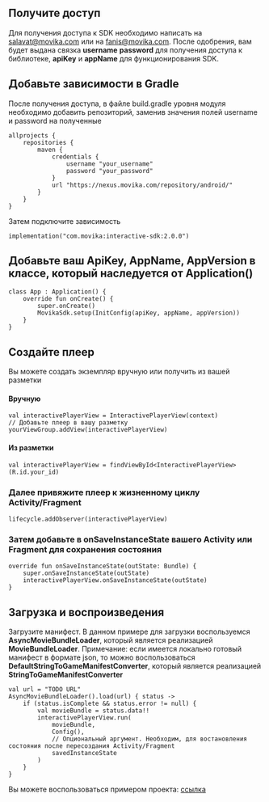 ## Получите доступ
Для получения доступа к SDK необходимо написать на [salavat@movika.com](salavat@movika.com) или на
[fanis@movika.com](fanis@movika.com). После одобрения, вам будет выдана связка **username** **password** для получения
доступа к библиотеке, **apiKey** и **appName** для функционирования SDK.

## Добавьте зависимости в Gradle

После получения доступа, в файле build.gradle уровня модуля необходимо добавить репозиторий, заменив значения полей username и password
на полученные

```
allprojects {
    repositories {
        maven {
            credentials {
                username "your_username"
                password "your_password"
            }
            url "https://nexus.movika.com/repository/android/"
        }
    }
}
```

Затем подключите зависимость 

```
implementation("com.movika:interactive-sdk:2.0.0")
```
## Добавьте ваш ApiKey, AppName, AppVersion в классе, который наследуется от Application()

```
class App : Application() {
    override fun onCreate() {
        super.onCreate()
        MovikaSdk.setup(InitConfig(apiKey, appName, appVersion))
    }
}
```

## Создайте плеер
Вы можете создать экземпляр вручную или получить из вашей разметки
#### Вручную
```
val interactivePlayerView = InteractivePlayerView(context)
// Добавьте плеер в вашу разметку
yourViewGroup.addView(interactivePlayerView)
```
#### Из разметки
```
val interactivePlayerView = findViewById<InteractivePlayerView>(R.id.your_id)
```

### Далее привяжите плеер к жизненному циклу Activity/Fragment
```
lifecycle.addObserver(interactivePlayerView)
```

### Затем добавьте в onSaveInstanceState вашего Activity или Fragment для сохранения состояния
```
override fun onSaveInstanceState(outState: Bundle) {
    super.onSaveInstanceState(outState)
    interactivePlayerView.onSaveInstanceState(outState)
}
```

## Загрузка и воспроизведения

Загрузите манифест. В данном примере для загрузки воспользуемся **AsyncMovieBundleLoader**, который является
реализацией **MovieBundleLoader**. Примечание: если имеется локально готовый манифест в формате json, то можно воспользоваться
**DefaultStringToGameManifestConverter**, который является реализацией **StringToGameManifestConverter**
```
val url = "TODO URL"
AsyncMovieBundleLoader().load(url) { status ->
    if (status.isComplete && status.error != null) {
        val movieBundle = status.data!!
        interactivePlayerView.run(
            movieBundle,
            Config(),
            // Опциональный аргумент. Необходим, для востановления состояния после пересоздания Activity/Fragment 
            savedInstanceState
        )
    }
}

```

Вы можете воспользоваться примером проекта: [ссылка](https://github.com/movika/android.sdk.sample.movika.com)